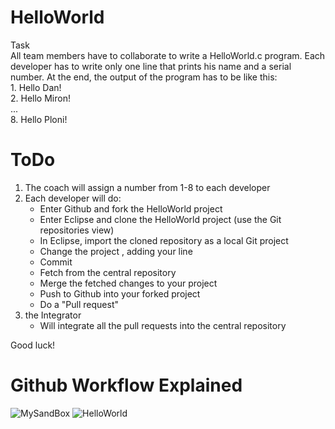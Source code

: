 HelloWorld
==========

Task<br>
All team members have to collaborate to write a HelloWorld.c program.
Each developer has to write only one line that prints his name and a serial number.
At the end, the output of the program has to be like this:
<br>1. Hello Dan!
<br>2. Hello Miron!
<br>...
<br>8. Hello Ploni!

ToDo
====
1) The coach will assign a number from 1-8 to each developer<br>
2) Each developer will do:
   - Enter Github and fork the HelloWorld project
   - Enter Eclipse and clone the HelloWorld project (use the Git repositories view)
   - In Eclipse, import the cloned repository as a local Git project
   - Change the project , adding your line
   - Commit
   - Fetch from the central repository
   - Merge the fetched changes to your project
   - Push to Github into your forked project
   - Do a "Pull request"<br>
3) the Integrator
   - Will integrate all the pull requests into the central repository

Good luck!

Github Workflow Explained
==========================
![MySandBox ](https://raw.github.com/powerboots/MySandBox/master/workflow.PNG)
![HelloWorld](https://raw.github.com/ISS-CORP/HelloWorld/master/workflow.PNG)
